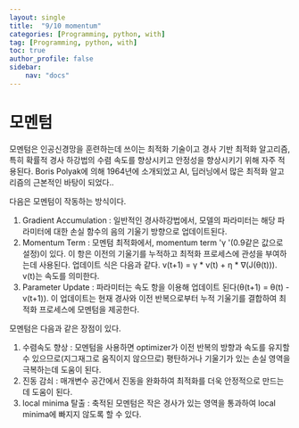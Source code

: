 ```yaml
---
layout: single
title:  "9/10 momentum"
categories: [Programming, python, with]
tag: [Programming, python, with]
toc: true
author_profile: false
sidebar:
    nav: "docs"
---
```


# 모멘텀 

모멘텀은 인공신경망을 훈련하는데 쓰이는 최적화 기술이고 경사 기반 최적화 알고리즘, 특히 확률적 경사 하강법의 수렴 속도를 향상시키고 안정성을 향상시키기 위해 자주 적용된다. Boris Polyak에 의해 1964년에 소개되었고 AI, 딥러닝에서 많은 최적화 알고리즘의 근본적인 바탕이 되었다..

다음은 모멘텀이 작동하는 방식이다.

1. Gradient Accumulation : 일반적인 경사하강법에서, 모델의 파라미터는 해당 파라미터에 대한 손실 함수의 음의 기울기 방향으로 업데이트된다.
2. Momentum Term : 모멘텀 최적화에서, momentum term 'γ '(0.9같은 값으로 설정)이 있다. 이 항은 이전의 기울기를 누적하고 최적화 프로세스에 관성을 부여하는데 사용된다. 업데이트 식은 다음과 같다. v(t+1) = γ * v(t) + η * ∇(J(θ(t))). v(t)는 속도를 의미한다.
3. Parameter Update : 파라미터는 속도 항을 이용해 업데이트 된다(θ(t+1) = θ(t) - v(t+1)). 이 업데이트는 현재 경사와 이전 반복으로부터 누적 기울기를 결합하여 최적화 프로세스에 모멘텀을 제공한다.

모멘텀은 다음과 같은 장점이 있다.

1. 수렴속도 향상 : 모멘텀을 사용하면 optimizer가 이전 반복의 방향과 속도를 유지할 수 있으므로(지그재그로 움직이지 않으므로) 평탄하거나 기울기가 있는 손실 영역을 극복하는데 도움이 된다.
2. 진동 감쇠 : 매개변수 공간에서 진동을 완화하여 최적화를 더욱 안정적으로 만드는데 도움이 된다.
3. local minima 탈출 : 축적된 모멘텀은 작은 경사가 있는 영역을 통과하여 local minima에 빠지지 않도록 할 수 있다.